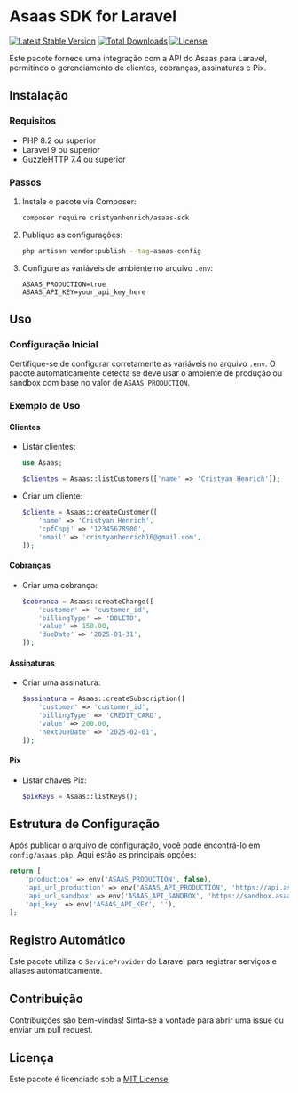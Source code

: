 # Asaas SDK for Laravel

[![Latest Stable Version](https://poser.pugx.org/cristyanhenrich/asaas-sdk/v/stable)](https://packagist.org/packages/cristyanhenrich/asaas-sdk)
[![Total Downloads](https://poser.pugx.org/cristyanhenrich/asaas-sdk/downloads)](https://packagist.org/packages/cristyanhenrich/asaas-sdk)
[![License](https://poser.pugx.org/cristyanhenrich/asaas-sdk/license)](https://packagist.org/packages/cristyanhenrich/asaas-sdk)

Este pacote fornece uma integração com a API do Asaas para Laravel, permitindo o gerenciamento de clientes, cobranças, assinaturas e Pix.

## Instalação

### Requisitos
- PHP 8.2 ou superior
- Laravel 9 ou superior
- GuzzleHTTP 7.4 ou superior

### Passos

1. Instale o pacote via Composer:
   ```bash
   composer require cristyanhenrich/asaas-sdk
   ```

2. Publique as configurações:
   ```bash
   php artisan vendor:publish --tag=asaas-config
   ```

3. Configure as variáveis de ambiente no arquivo `.env`:
   ```env
   ASAAS_PRODUCTION=true
   ASAAS_API_KEY=your_api_key_here
   ```

## Uso

### Configuração Inicial
Certifique-se de configurar corretamente as variáveis no arquivo `.env`. O pacote automaticamente detecta se deve usar o ambiente de produção ou sandbox com base no valor de `ASAAS_PRODUCTION`.

### Exemplo de Uso

#### Clientes
- Listar clientes:
  ```php
  use Asaas;

  $clientes = Asaas::listCustomers(['name' => 'Cristyan Henrich']);
  ```

- Criar um cliente:
  ```php
  $cliente = Asaas::createCustomer([
      'name' => 'Cristyan Henrich',
      'cpfCnpj' => '12345678900',
      'email' => 'cristyanhenrich16@gmail.com',
  ]);
  ```

#### Cobranças
- Criar uma cobrança:
  ```php
  $cobranca = Asaas::createCharge([
      'customer' => 'customer_id',
      'billingType' => 'BOLETO',
      'value' => 150.00,
      'dueDate' => '2025-01-31',
  ]);
  ```

#### Assinaturas
- Criar uma assinatura:
  ```php
  $assinatura = Asaas::createSubscription([
      'customer' => 'customer_id',
      'billingType' => 'CREDIT_CARD',
      'value' => 200.00,
      'nextDueDate' => '2025-02-01',
  ]);
  ```

#### Pix
- Listar chaves Pix:
  ```php
  $pixKeys = Asaas::listKeys();
  ```

## Estrutura de Configuração

Após publicar o arquivo de configuração, você pode encontrá-lo em `config/asaas.php`. Aqui estão as principais opções:
```php
return [
    'production' => env('ASAAS_PRODUCTION', false),
    'api_url_production' => env('ASAAS_API_PRODUCTION', 'https://api.asaas.com/'),
    'api_url_sandbox' => env('ASAAS_API_SANDBOX', 'https://sandbox.asaas.com/api/v3/'),
    'api_key' => env('ASAAS_API_KEY', ''),
];
```

## Registro Automático
Este pacote utiliza o `ServiceProvider` do Laravel para registrar serviços e aliases automaticamente.

## Contribuição
Contribuições são bem-vindas! Sinta-se à vontade para abrir uma issue ou enviar um pull request.

## Licença
Este pacote é licenciado sob a [MIT License](LICENSE).

